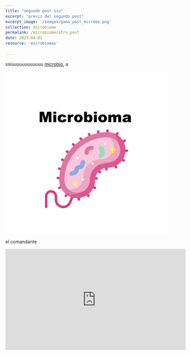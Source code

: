 ```yaml
---
title: "segundo post siu"
excerpt: "previz del segundo post"
excerpt_image: '/images/gama_post_microbe.png'
collection: microbiome
permalink: /microbiome/otro_post
date: 2023-04-01
resource: 'microbiomas'

---
```


ssiuuuuuuuuuuuu [ microbio](https://gbe.stanford.edu/), a

![GBE screenshot](/images/gama_post_microbe.png)

el comandante 

<iframe width="560" height="315" src="https://www.youtube.com/embed/lSYgC0U7t4o" frameborder="0" allow="accelerometer; autoplay; encrypted-media; gyroscope; picture-in-picture" allowfullscreen></iframe>

